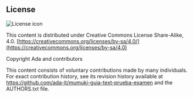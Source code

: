 ## License
![License icon](https://licensebuttons.net/l/by-sa/3.0/88x31.png)

This content is distributed under Creative Commons License Share-Alike, 4.0. [https://creativecommons.org/licenses/by-sa/4.0/](https://creativecommons.org/licenses/by-sa/4.0)

Copyright Ada and contributors

This content consists of voluntary contributions made by many
individuals. For exact contribution history, see its revision history
available at https://github.com/ada-it/mumuki-guia-text-prueba-examen and the AUTHORS.txt file.


